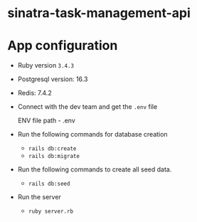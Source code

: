 # sinatra-task-management-api
# App configuration

* Ruby version `3.4.3`

* Postgresql version: 16.3

* Redis: 7.4.2

* Connect with the dev team and get the `.env` file

    ENV file path - .env

* Run the following commands for database creation

    - `rails db:create`
    - `rails db:migrate`

* Run the following commands to create all seed data.

    - `rails db:seed`

* Run the server

    - `ruby server.rb`